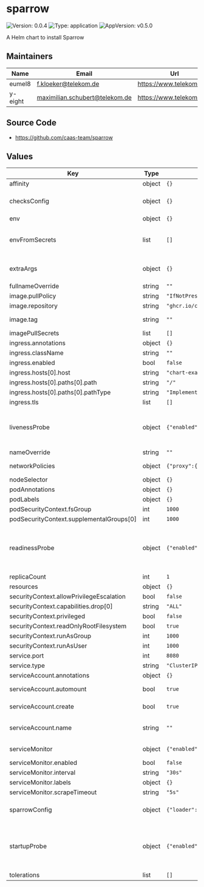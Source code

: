 # sparrow

![Version: 0.0.4](https://img.shields.io/badge/Version-0.0.4-informational?style=flat-square) ![Type: application](https://img.shields.io/badge/Type-application-informational?style=flat-square) ![AppVersion: v0.5.0](https://img.shields.io/badge/AppVersion-v0.5.0-informational?style=flat-square)

A Helm chart to install Sparrow

## Maintainers

| Name | Email | Url |
| ---- | ------ | --- |
| eumel8 | <f.kloeker@telekom.de> | <https://www.telekom.com> |
| y-eight | <maximilian.schubert@telekom.de> | <https://www.telekom.com> |

## Source Code

* <https://github.com/caas-team/sparrow>

## Values

| Key | Type | Default | Description |
|-----|------|---------|-------------|
| affinity | object | `{}` |  |
| checksConfig | object | `{}` | Check configuration of the Sparrow read on runtime see: https://github.com/caas-team/sparrow?tab=readme-ov-file#checks |
| env | object | `{}` |  |
| envFromSecrets | list | `[]` | extra environment variables Allows you to set environment variables through secrets you defined outside of the helm chart Useful for sensitive information like the http loader token |
| extraArgs | object | `{}` | Extra command line start parameters see: https://github.com/caas-team/sparrow/blob/main/docs/sparrow_run.md |
| fullnameOverride | string | `""` |  |
| image.pullPolicy | string | `"IfNotPresent"` |  |
| image.repository | string | `"ghcr.io/caas-team/sparrow"` |  |
| image.tag | string | `""` | Overrides the image tag whose default is the chart appVersion. |
| imagePullSecrets | list | `[]` |  |
| ingress.annotations | object | `{}` |  |
| ingress.className | string | `""` |  |
| ingress.enabled | bool | `false` |  |
| ingress.hosts[0].host | string | `"chart-example.local"` |  |
| ingress.hosts[0].paths[0].path | string | `"/"` |  |
| ingress.hosts[0].paths[0].pathType | string | `"ImplementationSpecific"` |  |
| ingress.tls | list | `[]` |  |
| livenessProbe | object | `{"enabled":false,"failureThreshold":3,"initialDelaySeconds":30,"path":"/","periodSeconds":10,"successThreshold":1,"timeoutSeconds":1}` | Specifies the configuration for a liveness probe to check if the sparrow is still running. Ref: https://kubernetes.io/docs/tasks/configure-pod-container/configure-liveness-readiness-startup-probes/ |
| nameOverride | string | `""` |  |
| networkPolicies | object | `{"proxy":{"enabled":false}}` | define a network policy that will open egress traffic to a proxy |
| nodeSelector | object | `{}` |  |
| podAnnotations | object | `{}` |  |
| podLabels | object | `{}` |  |
| podSecurityContext.fsGroup | int | `1000` |  |
| podSecurityContext.supplementalGroups[0] | int | `1000` |  |
| readinessProbe | object | `{"enabled":true,"failureThreshold":3,"initialDelaySeconds":5,"path":"/","periodSeconds":10,"successThreshold":1,"timeoutSeconds":1}` | Specifies the configuration for a readiness probe to check if the sparrow is ready to serve traffic. Ref: https://kubernetes.io/docs/tasks/configure-pod-container/configure-liveness-readiness-startup-probes/ |
| replicaCount | int | `1` |  |
| resources | object | `{}` |  |
| securityContext.allowPrivilegeEscalation | bool | `false` |  |
| securityContext.capabilities.drop[0] | string | `"ALL"` |  |
| securityContext.privileged | bool | `false` |  |
| securityContext.readOnlyRootFilesystem | bool | `true` |  |
| securityContext.runAsGroup | int | `1000` |  |
| securityContext.runAsUser | int | `1000` |  |
| service.port | int | `8080` |  |
| service.type | string | `"ClusterIP"` |  |
| serviceAccount.annotations | object | `{}` | Annotations to add to the service account |
| serviceAccount.automount | bool | `true` | Automatically mount a ServiceAccount's API credentials? |
| serviceAccount.create | bool | `true` | Specifies whether a service account should be created |
| serviceAccount.name | string | `""` | The name of the service account to use. If not set and create is true, a name is generated using the fullname template |
| serviceMonitor | object | `{"enabled":false,"interval":"30s","labels":{},"scrapeTimeout":"5s"}` | Configure a service monitor for prometheus-operator |
| serviceMonitor.enabled | bool | `false` | Enable the serviceMonitor |
| serviceMonitor.interval | string | `"30s"` | Sets the scrape interval |
| serviceMonitor.labels | object | `{}` | Additional label added to the service Monitor |
| serviceMonitor.scrapeTimeout | string | `"5s"` | Sets the scrape timeout |
| sparrowConfig | object | `{"loader":{"file":{"path":"/config/checks.yaml"},"interval":"30s","type":"file"},"name":"sparrow.com"}` | Sparrow configuration read on startup see: https://github.com/caas-team/sparrow/blob/main/docs/sparrow_run.md |
| startupProbe | object | `{"enabled":false,"failureThreshold":10,"initialDelaySeconds":10,"path":"/","periodSeconds":5,"successThreshold":1,"timeoutSeconds":1}` | Specifies the configuration for a startup probe to check if the sparrow application is started. Ref: https://kubernetes.io/docs/tasks/configure-pod-container/configure-liveness-readiness-startup-probes/ |
| tolerations | list | `[]` |  |


